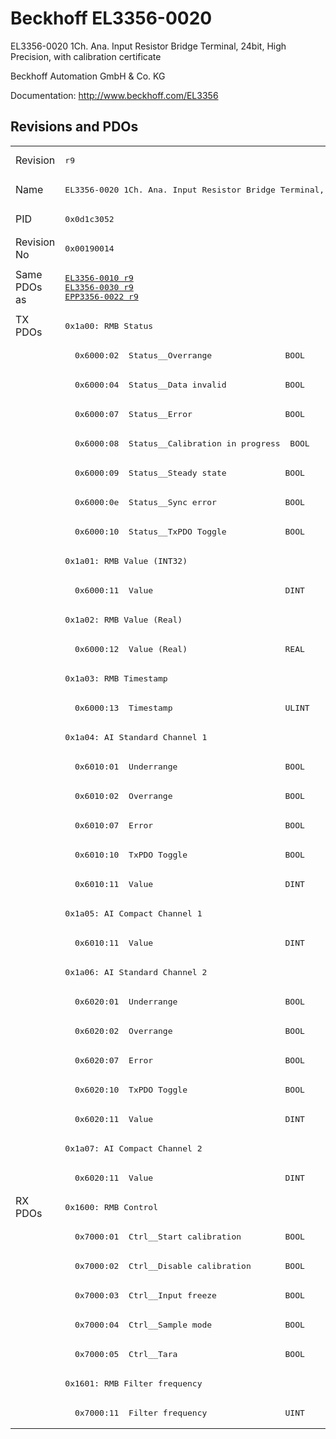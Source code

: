 # Beckhoff EL3356-0020

EL3356-0020 1Ch. Ana. Input Resistor Bridge Terminal, 24bit, High Precision, with calibration certificate

Beckhoff Automation GmbH & Co. KG

Documentation: <a href="http://www.beckhoff.com/EL3356">http://www.beckhoff.com/EL3356</a>

## Revisions and PDOs
<table>
<tr >
<td class="first">Revision</td>
<td ><pre>r9</pre></td>
</tr>
<tr >
<td class="first">Name</td>
<td ><pre>EL3356-0020 1Ch. Ana. Input Resistor Bridge Terminal, 24bit, High Precision, with calibration certificate</pre></td>
</tr>
<tr >
<td class="first">PID</td>
<td ><pre>0x0d1c3052</pre></td>
</tr>
<tr >
<td class="first">Revision No</td>
<td ><pre>0x00190014</pre></td>
</tr>
<tr >
<td class="first">Same PDOs as</td>
<td ><pre><a href="EL3356-0010">EL3356-0010 r9</a><br/><a href="EL3356-0030">EL3356-0030 r9</a><br/><a href="EPP3356-0022">EPP3356-0022 r9</a></pre></td>
</tr>
<tr class="txpdo pdosection">
<td class="first" rowspan=30 valign=top>TX PDOs</td>
<td><pre>0x1a00: RMB Status</pre></td>
<td></td>
</tr>
<tr class="txpdo">
<td class="first"><pre>  0x6000:02  Status__Overrange               BOOL</pre></td>
</tr>
<tr class="txpdo">
<td class="first"><pre>  0x6000:04  Status__Data invalid            BOOL</pre></td>
</tr>
<tr class="txpdo">
<td class="first"><pre>  0x6000:07  Status__Error                   BOOL</pre></td>
</tr>
<tr class="txpdo">
<td class="first"><pre>  0x6000:08  Status__Calibration in progress  BOOL</pre></td>
</tr>
<tr class="txpdo">
<td class="first"><pre>  0x6000:09  Status__Steady state            BOOL</pre></td>
</tr>
<tr class="txpdo">
<td class="first"><pre>  0x6000:0e  Status__Sync error              BOOL</pre></td>
</tr>
<tr class="txpdo">
<td class="first"><pre>  0x6000:10  Status__TxPDO Toggle            BOOL</pre></td>
</tr>
<tr class="txpdo pdosection">
<td class="first"><pre>0x1a01: RMB Value (INT32)</pre></td>
</tr>
<tr class="txpdo">
<td class="first"><pre>  0x6000:11  Value                           DINT</pre></td>
</tr>
<tr class="txpdo pdosection">
<td class="first"><pre>0x1a02: RMB Value (Real)</pre></td>
</tr>
<tr class="txpdo">
<td class="first"><pre>  0x6000:12  Value (Real)                    REAL</pre></td>
</tr>
<tr class="txpdo pdosection">
<td class="first"><pre>0x1a03: RMB Timestamp</pre></td>
</tr>
<tr class="txpdo">
<td class="first"><pre>  0x6000:13  Timestamp                       ULINT</pre></td>
</tr>
<tr class="txpdo pdosection">
<td class="first"><pre>0x1a04: AI Standard Channel 1</pre></td>
</tr>
<tr class="txpdo">
<td class="first"><pre>  0x6010:01  Underrange                      BOOL</pre></td>
</tr>
<tr class="txpdo">
<td class="first"><pre>  0x6010:02  Overrange                       BOOL</pre></td>
</tr>
<tr class="txpdo">
<td class="first"><pre>  0x6010:07  Error                           BOOL</pre></td>
</tr>
<tr class="txpdo">
<td class="first"><pre>  0x6010:10  TxPDO Toggle                    BOOL</pre></td>
</tr>
<tr class="txpdo">
<td class="first"><pre>  0x6010:11  Value                           DINT</pre></td>
</tr>
<tr class="txpdo pdosection">
<td class="first"><pre>0x1a05: AI Compact Channel 1</pre></td>
</tr>
<tr class="txpdo">
<td class="first"><pre>  0x6010:11  Value                           DINT</pre></td>
</tr>
<tr class="txpdo pdosection">
<td class="first"><pre>0x1a06: AI Standard Channel 2</pre></td>
</tr>
<tr class="txpdo">
<td class="first"><pre>  0x6020:01  Underrange                      BOOL</pre></td>
</tr>
<tr class="txpdo">
<td class="first"><pre>  0x6020:02  Overrange                       BOOL</pre></td>
</tr>
<tr class="txpdo">
<td class="first"><pre>  0x6020:07  Error                           BOOL</pre></td>
</tr>
<tr class="txpdo">
<td class="first"><pre>  0x6020:10  TxPDO Toggle                    BOOL</pre></td>
</tr>
<tr class="txpdo">
<td class="first"><pre>  0x6020:11  Value                           DINT</pre></td>
</tr>
<tr class="txpdo pdosection">
<td class="first"><pre>0x1a07: AI Compact Channel 2</pre></td>
</tr>
<tr class="txpdo">
<td class="first"><pre>  0x6020:11  Value                           DINT</pre></td>
</tr>
<tr class="rxpdo pdosection">
<td class="first" rowspan=8 valign=top>RX PDOs</td>
<td><pre>0x1600: RMB Control</pre></td>
<td></td>
</tr>
<tr class="rxpdo">
<td class="first"><pre>  0x7000:01  Ctrl__Start calibration         BOOL</pre></td>
</tr>
<tr class="rxpdo">
<td class="first"><pre>  0x7000:02  Ctrl__Disable calibration       BOOL</pre></td>
</tr>
<tr class="rxpdo">
<td class="first"><pre>  0x7000:03  Ctrl__Input freeze              BOOL</pre></td>
</tr>
<tr class="rxpdo">
<td class="first"><pre>  0x7000:04  Ctrl__Sample mode               BOOL</pre></td>
</tr>
<tr class="rxpdo">
<td class="first"><pre>  0x7000:05  Ctrl__Tara                      BOOL</pre></td>
</tr>
<tr class="rxpdo pdosection">
<td class="first"><pre>0x1601: RMB Filter frequency</pre></td>
</tr>
<tr class="rxpdo">
<td class="first"><pre>  0x7000:11  Filter frequency                UINT</pre></td>
</tr>
</table>
